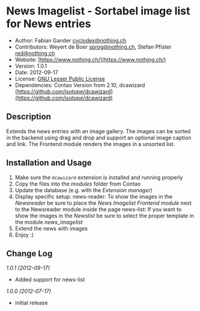 # News Imagelist - Sortabel image list for News entries

* Author:		Fabian Gander [cyclodex@nothing.ch](cyclodex@nothing.ch)
* Contributors:	Weyert de Boer [sprog@nothing.ch](sprog@nothing.ch), Stefan Pfister [red@nothing.ch](red@nothing.ch)
* Website: 		[https://www.nothing.ch/](https://www.nothing.ch/)
* Version: 		1.0.1
* Date: 		2012-09-17
* License: 		[GNU Lesser Public License](http://opensource.org/licenses/lgpl-3.0.html)
* Dependencies:	Contao Version from 2.10, dcawizard [https://github.com/isotope/dcawizard](https://github.com/isotope/dcawizard)

## Description
Extends the news entries with an image gallery. The images can be sorted in the backend using drag and drop and support an optional image caption and link. The Frontend module renders the images in a unsorted list.

## Installation and Usage
1. Make sure the `dcawizard` extension is installed and running properly
2. Copy the files into the _modules_ folder from Contao
3. Update the database (e.g. with the _Extension manager_)
4. Display specific setup:
   news-reader: To show the images in the _Newsreader_ be sure to place the _News Imagelist_ _Frontend module_ next to the Newsreader module inside the page
   news-list:   If you want to show the images in the _Newslist_ be sure to select the proper template in the module _news_imagelist_
5. Extend the news with images
6. Enjoy :)

## Change Log

*1.0.1 (2012-09-17)*
* Added support for news-list

*1.0.0 (2012-07-17)*
* initial release
